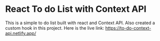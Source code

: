 # React To do List with Context API
This is a simple to do list built with react and Context API. Also created a custom hook in this project.
Here is the live link:
https://to-do-context-api.netlify.app/